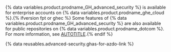 {% data variables.product.prodname_GH_advanced_security %} is available for enterprise accounts on {% data variables.product.prodname_ghe_cloud %}.{% ifversion fpt or ghec %} Some features of {% data variables.product.prodname_GH_advanced_security %} are also available for public repositories on {% data variables.product.prodname_dotcom %}. For more information, see [AUTOTITLE](/get-started/learning-about-github/githubs-plans).{% endif %}

{% data reusables.advanced-security.ghas-for-azdo-link %}
